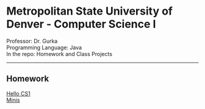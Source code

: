 # Metropolitan State University of Denver - Computer Science I

Professor: Dr. Gurka \
Programming Language: Java \
In the repo: Homework and Class Projects

---

## Homework

[Hello CS1](./HelloCS1/README.md) \
[Minis](./Minis/README.md)
